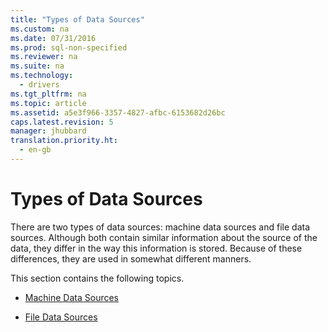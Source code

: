 ```yaml
---
title: "Types of Data Sources"
ms.custom: na
ms.date: 07/31/2016
ms.prod: sql-non-specified
ms.reviewer: na
ms.suite: na
ms.technology: 
  - drivers
ms.tgt_pltfrm: na
ms.topic: article
ms.assetid: a5e3f966-3357-4827-afbc-6153682d26bc
caps.latest.revision: 5
manager: jhubbard
translation.priority.ht: 
  - en-gb
---
```

# Types of Data Sources
There are two types of data sources: machine data sources and file data sources. Although both contain similar information about the source of the data, they differ in the way this information is stored. Because of these differences, they are used in somewhat different manners.  
  
 This section contains the following topics.  
  
-   [Machine Data Sources](../content/Machine-Data-Sources.md)  
  
-   [File Data Sources](../content/File-Data-Sources.md)